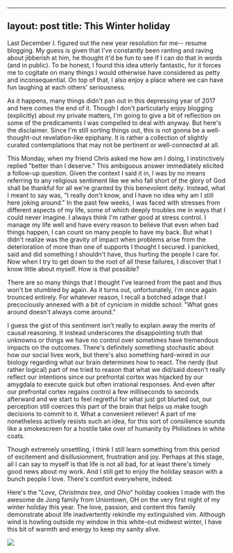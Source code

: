 ----
layout: post
title: This Winter holiday
----

Last December *I.* figured out the new year resolution for me-- resume blogging. My guess is given that I've constantly been ranting and raving about jibberish at him, he thought it'd be fun to see if I can do that in words (and in public). To be honest, I found this idea utterly fantastic, for it forces me to cogitate on many things I would otherwise have considered as petty and inconsequential. On top of that, I also enjoy a place where we can have fun laughing at each others' seriousness.
 
 As it happens, many things didn't pan out in this depressing year of 2017 and here comes the end of it. Though I don't particularly enjoy blogging (explicitly) about my private matters, I'm going to give a bit of reflection on some of the predicaments I was compelled to deal with anyway. But here's the disclaimer. Since I'm still sorting things out, this is not gonna be a well-thought-out revelation-like epiphany. It is rather a collection of slightly curated contemplations that may not be pertinent or well-connected at all.
 
 This Monday, when my friend Chris asked me how am I doing, I instinctively replied "better than I deserve." This ambiguous answer immediately elicited a follow-up question.  Given the context I said it in, I was by no means referring to any religious sentiment like we who fall short of the glory of God shall be thankful for all we're granted by this benevolent deity. Instead, what I meant to say was, "I really don't know, and I have no idea why am I still here joking around."  In the past few weeks, I was faced with stresses from different aspects of my life, some of which deeply troubles me in ways that I could never imagine. I always think I'm rather good at stress control. I manage my life well and have every reason to believe that even when bad things happen, I can count on many people to have my back. But what I didn't realize was the gravity of impact when problems arise from the deterioration of more than one of supports I thought I secured. I panicked, said and did something I shouldn't have, thus hurting the people I care for.  Now when I try to get down to the root of all these failures, I discover that I know little about myself. How is that possible?
 
 There are so many things that I thought I've learned from the past and thus won't be stumbled by again. As it turns out, unfortunately, I'm once again trounced entirely. For whatever reason, I recall a botched adage that I precociously annexed with a bit of cynicism in middle school: "What goes around doesn't always come around."
 
 I guess the gist of this sentiment isn't really to explain away the merits of causal reasoning. It instead underscores the disappointing truth that unknowns or things we have no control over sometimes have tremendous impacts on the outcomes. There's definitely something stochastic about how our social lives work, but there's also something hard-wired in our biology regarding what our brain determines how to react. The nerdy (but rather logical) part of me tried to reason that what we did/said doesn't really reflect our intentions since our prefrontal cortex was hijacked by our amygdala to execute quick but often irrational responses. And even after our prefrontal cortex regains control a few milliseconds to seconds afterward and we start to feel regretful for what just got blurted out, our perception still coerces this part of the brain that helps us make tough decisions to commit to it. What a convenient reliever!  A part of me nonetheless actively resists such an idea, for this sort of consilience sounds like a smokescreen for a hostile take over of humanity by Philistines in white coats.
 
 Though extremely unsettling,  I think I still learn something from this period of excitement and disillusionment, frustration and joy.  Perhaps at this stage, all I can say to myself is that life is not all bad, for at least there's timely good news about my work.  And I still get to enjoy the holiday season with a bunch people I love. There's comfort everywhere, indeed.
 
 Here's the "*Love, Christmas tree, and Ohio*" holiday cookies I made with the awesome de Jong family from Uniontown, OH on the very first night of my winter holiday this year. The love, passion, and content this family demonstrate about life inadvertently rekindle my extinguished vim. Although wind is howling outside my window in this white-out midwest winter, I have this bit of warmth and energy to keep my sanity alive.
 
 ![](https://bchwblog.files.wordpress.com/2017/12/img_2546.jpg?w=301)
